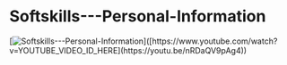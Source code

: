 # Softskills---Personal-Information

[![Softskills---Personal-Information]([https://img.youtube.com/vi/YOUTUBE_VIDEO_ID_HERE](https://youtu.be/nRDaQV9pAg4)/0.jpg)]([https://www.youtube.com/watch?v=YOUTUBE_VIDEO_ID_HERE](https://youtu.be/nRDaQV9pAg4))
